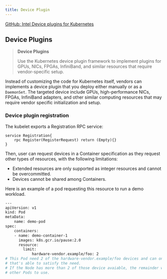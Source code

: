 ```yaml
---
title: Device Plugin
---
```




[GitHub: Intel Device plugins for Kubernetes](https://github.com/intel/intel-device-plugins-for-kubernetes)

## Device Plugins

> **Device Plugins**
>
> Use the Kubernetes device plugin framework to implement plugins for GPUs, NICs, FPGAs, InfiniBand, and similar resources that require vendor-specific setup.



Instead of customizing the code for Kubernetes itself, vendors can implements a device plugin that you deploy either manually or as a `DaemonSet`.  The targeted device include GPUs, high-performance NICs, FPGAs, InfiniBand adapters, and other similar computing resources that may require vendor specific initialization and setup.



### Device plugin registration 

The kubelet exports a Registration RPC service:

```
service Registration{
    rpc Register(RegisterRequest) return (Empty){}
}
```









Then, user can request devices in a Container specification as they request other types of resources, with the following limitations:

- Extended resources are only supported as integer resources and cannot be overcommitted.
- Devices cannot be shared among Containers.

Here is an example of a pod requesting this resource to run a demo workload.

```sh
---
apiVersion: v1
kind: Pod
metaData:
	name: demo-pod
spec:
	containers:
	- name: demo-container-1
	  images: k8s.gcr.io/pause:2.0
	  resource:
	  	limit:
	  		hardware-vendor.example/foo: 2
# This Pod need 2 of the hardware-vendor.example/foo devices and can only schedule onto a Node
# that's able to satisfy the need.
# If the Node has more than 2 of those device avaiable, the remainder would be available for 
# other Pods to use.
```

